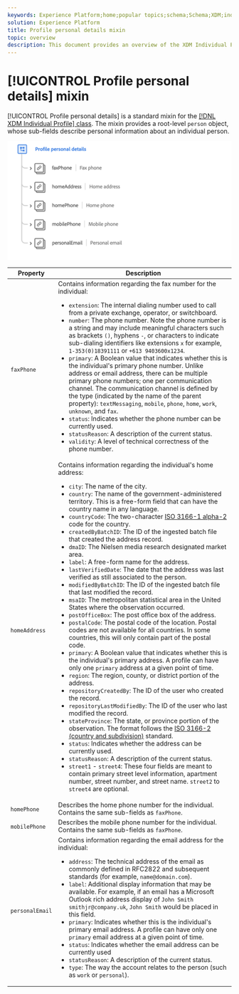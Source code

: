 ```yaml
---
keywords: Experience Platform;home;popular topics;schema;Schema;XDM;individual profile;fields;schemas;Schemas;identityMap;identity map;Identity map;Schema design;map;Map;union schema;union
solution: Experience Platform
title: Profile personal details mixin
topic: overview
description: This document provides an overview of the XDM Individual Profile class.
---
```


# [!UICONTROL Profile personal details] mixin

[!UICONTROL Profile personal details] is a standard mixin for the [[!DNL XDM Individual Profile] class](../../classes/individual-profile.md). The mixin provides a root-level `person` object, whose sub-fields describe personal information about an individual person.

<img src='../../images/mixins/profile-personal-details.png' width=700 /><br />

| Property | Description |
| --- | --- |
| `faxPhone` | Contains information regarding the fax number for the individual:<ul><li>`extension`: The internal dialing number used to call from a private exchange, operator, or switchboard.</li><li>`number`: The phone number. Note the phone number is a string and may include meaningful characters such as brackets `()`, hyphens `-`, or characters to indicate sub-dialing identifiers like extensions `x` for example, `1-353(0)18391111` or `+613 9403600x1234`.</li><li>`primary`: A Boolean value that indicates whether this is the individual's primary phone number. Unlike address or email address, there can be multiple primary phone numbers; one per communication channel. The communication channel is defined by the type (indicated by the name of the parent property): `textMessaging`, `mobile`, `phone`, `home`, `work`, `unknown`, and `fax`.</li><li>`status`: Indicates whether the phone number can be currently used.</li><li>`statusReason`: A description of the current status.</li><li>`validity`: A level of technical correctness of the phone number.</li></ul> |
| `homeAddress` |  Contains information regarding the individual's home address:<ul><li>`city`: The name of the city.</li><li>`country`: The name of the government-administered territory. This is a free-form field that can have the country name in any language.</li><li>`countryCode`: The two-character <a href="https://datahub.io/core/country-list">ISO 3166-1 alpha-2</a> code for the country.</li><li>`createdByBatchID`: The ID of the ingested batch file that created the address record.</li><li>`dmaID`: The Nielsen media research designated market area.</li><li>`label`: A free-form name for the address.</li><li>`lastVerifiedDate`: The date that the address was last verified as still associated to the person.</li><li>`modifiedByBatchID`: The ID of the ingested batch file that last modified the record.</li><li>`msaID`: The metropolitan statistical area in the United States where the observation occurred.</li><li>`postOfficeBox`: The post office box of the address.</li><li>`postalCode`: The postal code of the location. Postal codes are not available for all countries. In some countries, this will only contain part of the postal code.</li><li>`primary`: A Boolean value that indicates whether this is the individual's primary address. A profile can have only one `primary` address at a given point of time.</li><li>`region`: The region, county, or district portion of the address.</li><li>`repositoryCreatedBy`: The ID of the user who created the record.</li><li>`repositoryLastModifiedBy`:  The ID of the user who last modified the record.</li><li>`stateProvince`: The state, or province portion of the observation. The format follows the [ISO 3166-2 (country and subdivision)](http://www.unece.org/cefact/locode/subdivisions.html">http://www.unece.org/cefact/locode/subdivisions.html) standard.</li><li>`status`: Indicates whether the address can be currently used.</li><li>`statusReason`: A description of the current status.</li><li>`street1` - `street4`: These four fields are meant to contain primary street level information, apartment number, street number, and street name. `street2` to `street4` are optional.</li></ul> |
| `homePhone` | Describes the home phone number for the individual. Contains the same sub-fields as `faxPhone`. |
| `mobilePhone` | Describes the mobile phone number for the individual. Contains the same sub-fields as `faxPhone`. |
| `personalEmail` | Contains information regarding the email address for the individual:<ul><li>`address`: The technical address of the email as commonly defined in RFC2822 and subsequent standards (for example, `name@domain.com`).</li><li>`label`: Additional display information that may be available. For example, if an email has a Microsoft Outlook rich address display of `John Smith smithjr@company.uk`, `John Smith` would be placed in this field.</li><li>`primary`: Indicates whether this is the individual's primary email address. A profile can have only one `primary` email address at a given point of time.</li><li>`status`: Indicates whether the email address can be currently used</li><li>`statusReason`: A description of the current status.</li><li>`type`: The way the account relates to the person (such as `work` or `personal`).</li></ul> |

